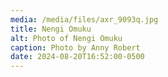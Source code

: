 ```yaml
---
media: /media/files/axr_9093q.jpg
title: Nengi Omuku
alt: Photo of Nengi Omuku
caption: Photo by Anny Robert
date: 2024-08-20T16:52:00-0500
---
```


